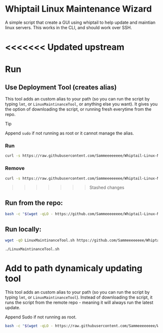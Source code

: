 # Whiptail Linux Maintenance Wizard

A simple script that create a GUI using whiptail to help update and maintian linux servers. This works in the CLI, and should work over SSH.

<<<<<<< Updated upstream
=======
# Run
## Use Deployment Tool (creates alias)
This tool adds an custom alias to your path (so you can run the script by typing `lmt`, or `LinuxMaintinanceTool`, or anything else you want). It gives you the option of downloading the script, or running fresh everytime from the repo. 

> [!TIP]
> Append `sudo` if not running as root or it cannot manage the alias. 

### Run
``` bash 
curl -s https://raw.githubusercontent.com/Sammeeeeeeee/Whiptail-Linux-Maintenance-Wizard/main/AddToPathDeploymentTool | bash -s
```

### Remove
``` bash 
curl -s https://raw.githubusercontent.com/Sammeeeeeeee/Whiptail-Linux-Maintenance-Wizard/main/AddToPathDeploymentTool | bash -s -- -remove
```

>>>>>>> Stashed changes
## Run from the repo:
``` Bash
bash -c "$(wget -qLO - https://github.com/Sammeeeeeeee/Whiptail-Linux-Maintenance-Wizard/raw/main/LinuxMaintinanceTool.sh)"
```

## Run locally:
``` Bash
wget -qO LinuxMaintinanceTool.sh https://github.com/Sammeeeeeeee/Whiptail-Linux-Maintenance-Wizard/raw/main/LinuxMaintinanceTool.sh
```
```
./LinuxMaintinanceTool.sh
```

# Add to path dynamicaly updating tool
This tool adds an custom alias to your path (so you can run the script by typing `lmt`, or `LinuxMaintinanceTool`). Instead of downloading the script, it runs the script from the remote repo - meaning it will always run the latest update. 

Append Sudo if not running as root. 

``` bash 
bash -c "$(wget -qLO - https://raw.githubusercontent.com/Sammeeeeeeee/Whiptail-Linux-Maintenance-Wizard/main/AddToPathDeploymentTool)"
```